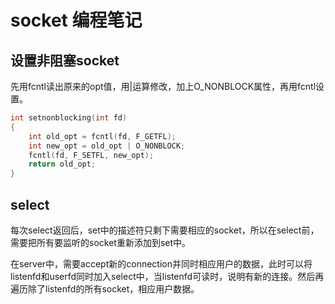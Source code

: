 # socket 编程笔记

## 设置非阻塞socket

先用fcntl读出原来的opt值，用|运算修改，加上O_NONBLOCK属性，再用fcntl设置。

```cpp
int setnonblocking(int fd)
{
    int old_opt = fcntl(fd, F_GETFL);
    int new_opt = old_opt | O_NONBLOCK;
    fcntl(fd, F_SETFL, new_opt);
    return old_opt;
}
```

## select

每次select返回后，set中的描述符只剩下需要相应的socket，所以在select前，需要把所有要监听的socket重新添加到set中。

在server中，需要accept新的connection并同时相应用户的数据，此时可以将listenfd和userfd同时加入select中，当listenfd可读时，说明有新的连接。然后再遍历除了listenfd的所有socket，相应用户数据。

